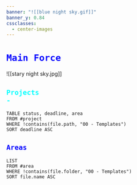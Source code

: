```yaml
---
banner: "![[blue night sky.gif]]"
banner_y: 0.84
cssclasses:
  - center-images
---
```

# <code style="color:Blue">Main Force</code>


![[stary night sky.jpg]]



## **<code style="color:cyan">Projects -</code>**  
  
  ```dataview
TABLE status, deadline, area
FROM #project
WHERE !contains(file.path, "00 - Templates")
SORT deadline ASC
```
  
## <code style="color:blue">Areas</code>

```dataview
LIST
FROM #area
WHERE !contains(file.folder, "00 - Templates")
SORT file.name ASC
```

